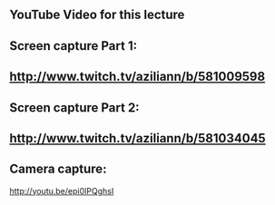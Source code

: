 YouTube Video for this lecture
---
Screen capture Part 1:
---
http://www.twitch.tv/aziliann/b/581009598
---
Screen capture Part 2:
---
http://www.twitch.tv/aziliann/b/581034045
---
Camera capture:
---
http://youtu.be/epi0IPQghsI